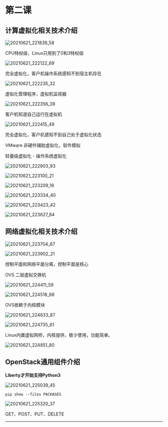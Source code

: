 # 第二课

## 计算虚拟化相关技术介绍

![20210621_221839_58](image/20210621_221839_58.png)

CPU特权级，Linux只用到了0和3特权级

![20210621_222122_69](image/20210621_222122_69.png)

完全虚拟化，客户机操作系统感知不到宿主机存在

![20210621_222235_32](image/20210621_222235_32.png)

虚拟化管理程序，虚拟机监视器

![20210621_222356_39](image/20210621_222356_39.png)

客户机知道自己运行在虚拟机


![20210621_222415_49](image/20210621_222415_49.png)

完全虚拟化，客户机感知不到自己处于虚拟化状态

VMware 非硬件辅助虚拟化，软件模拟


轻量级虚拟化 - 操作系统虚拟化

![20210621_222903_93](image/20210621_222903_93.png)

![20210621_223100_21](image/20210621_223100_21.png)

![20210621_223209_16](image/20210621_223209_16.png)

![20210621_223334_40](image/20210621_223334_40.png)

![20210621_223423_42](image/20210621_223423_42.png)

![20210621_223627_84](image/20210621_223627_84.png)










## 网络虚拟化相关技术介绍

![20210621_223704_67](image/20210621_223704_67.png)

![20210621_223902_21](image/20210621_223902_21.png)

控制平面和网络平面分离，控制平面是核心

OVS 二层虚拟交换机

![20210621_224411_59](image/20210621_224411_59.png)

![20210621_224518_68](image/20210621_224518_68.png)

OVS依赖于内核模块

![20210621_224633_87](image/20210621_224633_87.png)

![20210621_224735_61](image/20210621_224735_61.png)

Linux内置虚拟网桥，内核提供，极少使用，功能简单。

![20210621_224851_80](image/20210621_224851_80.png)


## OpenStack通用组件介绍

**Liberty才开始支持Python3**

![20210621_225039_45](image/20210621_225039_45.png)


```
pip show --files PACKAGES
```

![20210621_225320_37](image/20210621_225320_37.png)

GET、POST、PUT、DELETE





























---
